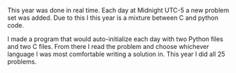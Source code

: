 This year was done in real time. Each day at Midnight UTC-5 a new problem set was added.
Due to this I this year is a mixture between C and python code.

I made a program that would auto-initialize each day with two Python files and two C files.
From there I read the problem and choose whichever language I was most comfortable writing a solution in.
This year I did all 25 problems.